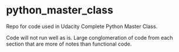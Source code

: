# python_master_class

Repo for code used in Udacity Complete Python Master Class.

Code will not run well as is. Large conglomeration of code from each section that are more of notes than functional code.
